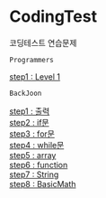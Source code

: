 # CodingTest
코딩테스트 연습문제

    Programmers
  
  [step1 : Level 1](https://github.com/YJun1364/CodingTest/tree/main/programmers/step1)
  
  
    BackJoon
  
  [step1 : 출력](https://github.com/YJun1364/CodingTest/tree/main/backJoon/step1_print)
  <br>
  [step2 : if문](https://github.com/YJun1364/CodingTest/tree/main/backJoon/step2_if)
  <br>
  [step3 : for문](https://github.com/YJun1364/CodingTest/tree/main/backJoon/step3_for)
  <br>
  [step4 : while문](https://github.com/YJun1364/CodingTest/tree/main/backJoon/step4_while)
  <br>
  [step5 : array](https://github.com/YJun1364/CodingTest/tree/main/backJoon/step5_array)
  <br>
  [step6 : function](https://github.com/YJun1364/CodingTest/tree/main/backJoon/step6_function)
   <br>
  [step7 : String](https://github.com/YJun1364/CodingTest/tree/main/backJoon/step7_String)
   <br>
  [step8 : BasicMath](https://github.com/YJun1364/CodingTest/tree/main/backJoon/step8_BasicMath)
